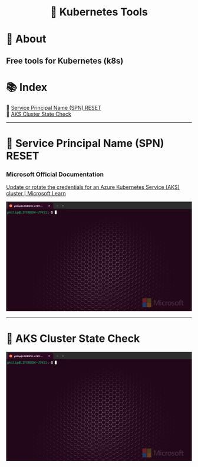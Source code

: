 # <p align="center">🔧 Kubernetes Tools</p>

# 📝 About
## Free tools for Kubernetes (k8s) 
# 📚 Index
🔖 [Service Principal Name (SPN) RESET](#️-service-principal-name-spn-reset)<br>
🔖 [AKS Cluster State Check](#-aks-cluster-state-check)<br>

---
# 🔧 Service Principal Name (SPN) RESET

### Microsoft Official Documentation
[Update or rotate the credentials for an Azure Kubernetes Service (AKS) cluster | Microsoft Learn](https://learn.microsoft.com/en-us/azure/aks/update-credentials#update-or-create-a-new-service-principal-for-your-aks-cluster "Update or rotate the credentials for an Azure Kubernetes Service (AKS) cluster | Microsoft Learn")

![SPN Reset](assets/images/spn-reset.gif)

---
# 🔧 AKS Cluster State Check

![State Check](assets/images/state-check.gif)

